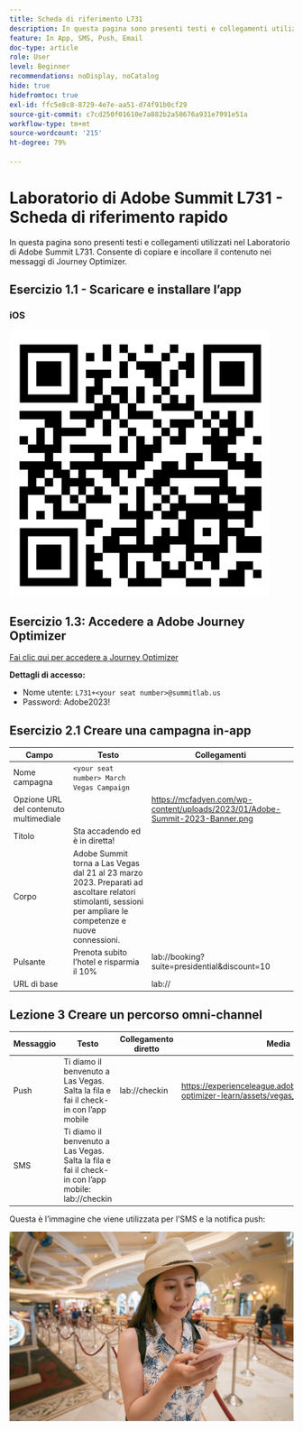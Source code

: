 ```yaml
---
title: Scheda di riferimento L731
description: In questa pagina sono presenti testi e collegamenti utilizzati nel Laboratorio di Adobe Summit L731.
feature: In App, SMS, Push, Email
doc-type: article
role: User
level: Beginner
recommendations: noDisplay, noCatalog
hide: true
hidefromtoc: true
exl-id: ffc5e8c8-8729-4e7e-aa51-d74f91b0cf29
source-git-commit: c7cd250f01610e7a882b2a58676a931e7991e51a
workflow-type: tm+mt
source-wordcount: '215'
ht-degree: 79%

---
```


# Laboratorio di Adobe Summit L731 - Scheda di riferimento rapido

In questa pagina sono presenti testi e collegamenti utilizzati nel Laboratorio di Adobe Summit L731. Consente di copiare e incollare il contenuto nei messaggi di Journey Optimizer.

## Esercizio 1.1 - Scaricare e installare l’app

### iOS

![QR code per iOS](/help/assets/lab731-ios-qr-code.png)


## Esercizio 1.3: Accedere a Adobe Journey Optimizer

[Fai clic qui per accedere a Journey Optimizer](https://experience.adobe.com/#/@techmarketingdemos/sname:summit-2023-ajo-lab/journey-optimizer/home)

**Dettagli di accesso:**

* Nome utente: `L731+<your seat number>@summitlab.us`
* Password: Adobe2023!


## Esercizio 2.1 Creare una campagna in-app

| Campo | Testo | Collegamenti |
|----|----|----|
| Nome campagna | `<your seat number> March Vegas Campaign` |  |
| Opzione URL del contenuto multimediale |  | https://mcfadyen.com/wp-content/uploads/2023/01/Adobe-Summit-2023-Banner.png |
| Titolo | Sta accadendo ed è in diretta! |  |
| Corpo | Adobe Summit torna a Las Vegas dal 21 al 23 marzo 2023. Preparati ad ascoltare relatori stimolanti, sessioni per ampliare le competenze e nuove connessioni. |  |
| Pulsante | Prenota subito l’hotel e risparmia il 10% | lab://booking?suite=presidential&amp;discount=10 |
| URL di base |  | lab:// |



## Lezione 3 Creare un percorso omni-channel

| Messaggio | Testo | Collegamento diretto | Media |
|----|----|----|----|
| Push | Ti diamo il benvenuto a Las Vegas. Salta la fila e fai il check-in con l’app mobile | lab://checkin | https://experienceleague.adobe.com/docs/journey-optimizer-learn/assets/vegas_online_check_in.jpg |
| SMS | Ti diamo il benvenuto a Las Vegas. Salta la fila e fai il check-in con l’app mobile: lab://checkin |  |


Questa è l’immagine che viene utilizzata per l’SMS e la notifica push:

![Check-in online](/help/assets/vegas_online_check_in.jpg)
